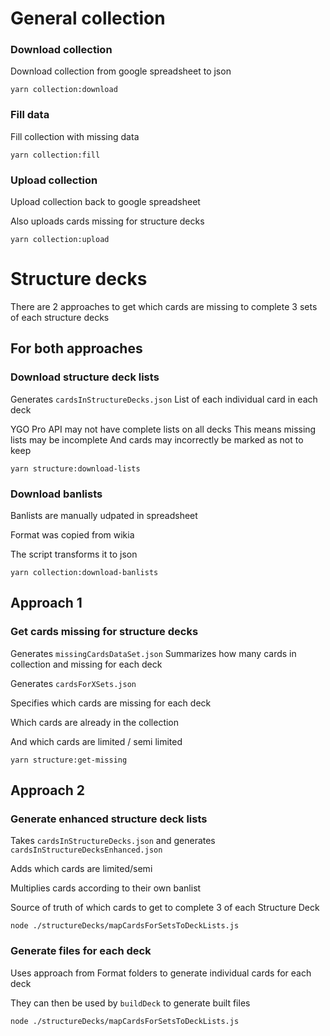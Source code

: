 # General collection

### Download collection
Download collection from google spreadsheet to json
```
yarn collection:download
```

### Fill data
Fill collection with missing data

```
yarn collection:fill
```

### Upload collection
Upload collection back to google spreadsheet

Also uploads cards missing for structure decks
```
yarn collection:upload
```


# Structure decks

There are 2 approaches to get which cards are missing to complete 3 sets of each structure decks

## For both approaches

### Download structure deck lists

Generates `cardsInStructureDecks.json`
List of each individual card in each deck

YGO Pro API may not have complete lists on all decks
This means missing lists may be incomplete
And cards may incorrectly be marked as not to keep

```
yarn structure:download-lists
```

### Download banlists
Banlists are manually udpated in spreadsheet

Format was copied from wikia

The script transforms it to json
```
yarn collection:download-banlists
```

## Approach 1 

### Get cards missing for structure decks
Generates `missingCardsDataSet.json`
Summarizes how many cards in collection and missing for each deck

Generates `cardsForXSets.json`

Specifies which cards are missing for each deck

Which cards are already in the collection

And which cards are limited / semi limited
```
yarn structure:get-missing
```

## Approach 2

### Generate enhanced structure deck lists
Takes `cardsInStructureDecks.json` and generates `cardsInStructureDecksEnhanced.json`

Adds which cards are limited/semi

Multiplies cards according to their own banlist

Source of truth of which cards to get to complete 3 of each Structure Deck

```
node ./structureDecks/mapCardsForSetsToDeckLists.js
```

### Generate files for each deck 
Uses approach from Format folders to generate individual cards for each deck

They can then be used by `buildDeck` to generate built files

```
node ./structureDecks/mapCardsForSetsToDeckLists.js
```
